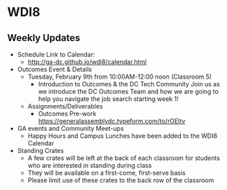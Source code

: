 # WDI8

## Weekly Updates

- Schedule 
  Link to Calendar: 
  - http://ga-dc.github.io/wdi8/calendar.html
- Outcomes Event & Details 
  - Tuesday, February 9th from 10:00AM-12:00 noon (Classroom 5) 
    - Introduction to Outcomes & the DC Tech Community
    Join us as we introduce the DC Outcomes Team and how we are going to help you navigate the job search starting week 1!
  - Assignments/Deliverables
    - Outcomes Pre-work https://generalassemblydc.typeform.com/to/rOEItv
- GA events and Community Meet-ups
  - Happy Hours and Campus Lunches have been added to the WDI8 Calendar
- Standing Crates
  - A few crates will be left at the back of each classroom for students who are interested in standing during class
  - They will be available on a first-come, first-serve basis
  - Please limit use of these crates to the back row of the classroom
